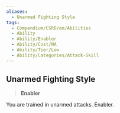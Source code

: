 ```yaml
---
aliases:
  - Unarmed Fighting Style
tags:
  - Compendium/CSRD/en/Abilities
  - Ability
  - Ability/Enabler
  - Ability/Cost/NA
  - Ability/Tier/Low
  - Ability/Categories/Attack-Skill
---
```

  
    
## Unarmed Fighting Style    
>**Enabler**  
    
You are trained in unarmed attacks. Enabler.